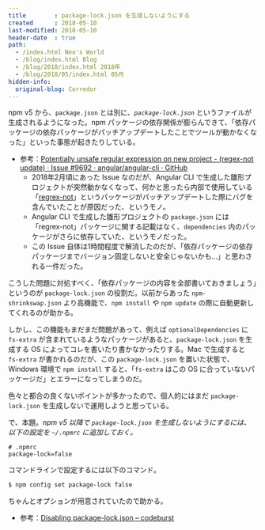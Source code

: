 ```yaml
---
title        : package-lock.json を生成しないようにする
created      : 2018-05-10
last-modified: 2018-05-10
header-date  : true
path:
  - /index.html Neo's World
  - /blog/index.html Blog
  - /blog/2018/index.html 2018年
  - /blog/2018/05/index.html 05月
hidden-info:
  original-blog: Corredor
---
```


npm v5 から、`package.json` とは別に、_`package-lock.json`_ というファイルが生成されるようになった。npm パッケージの依存関係が膨らんできて、「依存パッケージの依存パッケージがパッチアップデートしたことでツールが動かなくなった」といった事態が起きたりしている。

- 参考：[Potentially unsafe regular expression on new project - (regex-not update) · Issue #9692 · angular/angular-cli · GitHub](https://github.com/angular/angular-cli/issues/9692)
  - 2018年2月頃にあった Issue なのだが、Angular CLI で生成した雛形プロジェクトが突然動かなくなって、何かと思ったら内部で使用している「[regrex-not](https://github.com/jonschlinkert/regex-not/issues/3)」というパッケージがパッチアップデートした際にバグを含んでいたことが原因だった、というモノ。
  - Angular CLI で生成した雛形プロジェクトの `package.json` には「regrex-not」パッケージに関する記載はなく、`dependencies` 内のパッケージがさらに依存していた、というモノだった。
  - この Issue 自体は1時間程度で解消したのだが、「依存パッケージの依存パッケージまでバージョン固定しないと安全じゃないかも…」と思わされる一件だった。

こうした問題に対処すべく、「依存パッケージの内容を全部書いておきましょう」というのが `package-lock.json` の役割だ。以前からあった `npm-shrinkswap.json` より高機能で、`npm install` や `npm update` の際に自動更新してくれるのが助かる。

しかし、この機能もまだまだ問題があって、例えば `optionalDependencies` に `fs-extra` が含まれているようなパッケージがあると、`package-lock.json` を生成する OS によってコレを書いたり書かなかったりする。Mac で生成すると `fs-extra` が書かれるのだが、この `package-lock.json` を置いた状態で、Windows 環境で `npm install` すると、「`fs-extra` はこの OS に合っていないパッケージだ」とエラーになってしまうのだ。

色々と都合の良くないポイントが多かったので、個人的にはまだ `package-lock.json` を生成しないで運用しようと思っている。

で、本題。_npm v5 以降で `package-lock.json` を生成しないようにするには、以下の設定を `~/.npmrc` に追加しておく。_

```
# .npmrc
package-lock=false
```

コマンドラインで設定するには以下のコマンド。

```bash
$ npm config set package-lock false
```

ちゃんとオプションが用意されていたので助かる。

- 参考：[Disabling package-lock.json – codeburst](https://codeburst.io/disabling-package-lock-json-6be662f5b97d)
